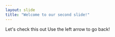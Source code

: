 ```yaml
---
layout: slide
title: "Welcome to our second slide!"
---
```

Let's check this out
Use the left arrow to go back!